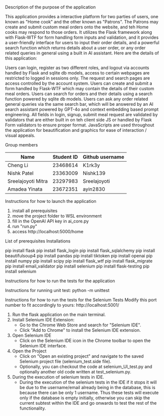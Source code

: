 Description of the purpose of the application

This application provides a interactive platform for two parties of users, one known as "Home cook" and the other known as "Patrons". The Patrons may create and submit custom meal orders onto the website, and teh Home cooks may respond to those orders. It utilizes the Flask framework along with Flask-WTF for form handling form inputs and validation, and it provides a user-friendly interface for users to input their order details, and a powerful search function which returns details about a user order, or any order related queries in general using a built in AI assistant. Here are the details of this application:

Users can login, register as two different roles, and logout via accounts handled by Flask and sqlite db models, access to certain webpages are restricted to logged in sessions only. 
The request and search pages are access controlled by the account system.
Users can create and submit a form handled by Flask-WTF which may contain the details of their custom meal orders.
Users can search for orders and their details using a search function powered by sqlite db models.
Users can ask any order related general queries via the same search bar, which will be answered by an AI search assistant powered by GPT-4o and context embedding based prompt engineering.
All fields in login, signup, submit meal request are validated by validators that are either built in on teh client side JS or handled by Flask Form validators to ensure proper format.
JavaScripts are used throughout the application for beautification and graphics for ease of interaction / visual appeals.


Group members

| Name | Student ID | Github username |
|----------|----------|----------|
| Cheng Li    | 23468614   | K1rk3y   |
|   Nishk Patel   | 23363009   | Nishk139   |
| Sreelajoyoti Mitra    | 23297983   | Sreelajoyoti  |
| Amadea Yinata   | 23672351   | ayin2830  |



Instructions for how to launch the application
1. install all prerequisites
2. move the project folder to WSL environment
3. fill in the OpenAI API key in ai_core.py
4. run "run.py"
5. access http://localhost:5000/home


List of prerequisites Installations

pip install flask
pip install flask_login
pip install flask_sqlalchemy
pip install beautifulsoup4
pip install pandas
pip install tiktoken
pip install openai
pip install numpy
pip install scipy
pip install flask_wtf
pip install flask_migrate
pip install email_validator
pip install selenium
pip install flask-testing
pip install selenium

Instructions for how to run the tests for the application

Instructions for running unit test: python -m unittest <filename>


Instructions for how to run the tests for the Selenium Tests
Modify this port number to fit accordingly to yours: http://localhost:5001/
1. Run the flask application on the main terminal.
2. Install Selenium IDE Extension:
    -  Go to the Chrome Web Store and search for "Selenium IDE".
    -  Click "Add to Chrome" to install the Selenium IDE extension.
3. Open Selenium IDE
    -  Click on the Selenium IDE icon in the Chrome toolbar to open the Selenium IDE interface.
4. Open the Project
    -  Click on "Open an existing project" and navigate to the saved Selenium project file (selenium_test.side file).
    -  Optionally, you can checkout the code at selenium_UI_test.py and optionally another old code written at           test_selenium.py.
5. During the execution of selenium tests in IDE.
    - During the execution of the selenium tests in the IDE if it stops it will be due to the username/email already being in the database, this is because there can be only 1 username. Thus these tests will execute only if the database is empty initially, otherwise you can skip the current subtest within the IDE and go onwards to test the rest of the functionality.     




